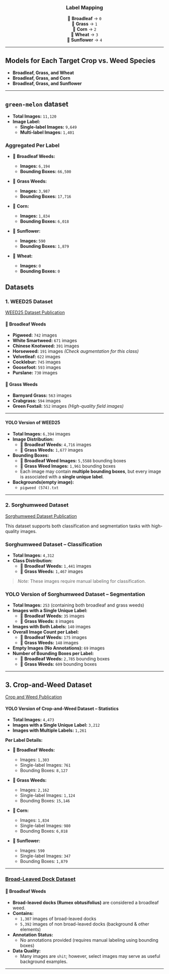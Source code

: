 <div align="center">
  
### Label Mapping

 🌿 **Broadleaf** → `0`  
 🌱 **Grass** → `1`  
 🌽 **Corn** → `2`  
 🌾 **Wheat** → `3`  
 🌻 **Sunflower** → `4`  

</div>

---

## Models for Each Target Crop vs. Weed Species

- **Broadleaf, Grass, and Wheat**  
- **Broadleaf, Grass, and Corn**  
- **Broadleaf, Grass, and Sunflower**

---

## `green-melon` dataset

- **Total Images:** `11,120`
- **Image Label:**
  - **Single-label Images:** `9,649`
  - **Multi-label Images:** `1,401`

### Aggregated Per Label

- 🌿 **Broadleaf Weeds:**
  - **Images:** `6,194`  
  - **Bounding Boxes:** `66,500`  

- 🌱 **Grass Weeds:**
  - **Images:** `3,987`  
  - **Bounding Boxes:** `17,716`  

- 🌽 **Corn:**
  - **Images:** `1,834`  
  - **Bounding Boxes:** `6,018`  

- 🌻 **Sunflower:**
  - **Images:** `590`  
  - **Bounding Boxes:** `1,879`  

- 🌾 **Wheat:**
  - **Images:** `0`  
  - **Bounding Boxes:** `0`

## Datasets

### 1. WEED25 Dataset  
[WEED25 Dataset Publication](https://www.frontiersin.org/journals/plant-science/articles/10.3389/fpls.2022.1053329/full)

#### **🌿 Broadleaf Weeds**
- **Pigweed:** `742` images  
- **White Smartweed:** `671` images  
- **Chinese Knotweed:** `391` images  
- **Horseweed:** `191` images _(Check augmentation for this class)_  
- **Velvetleaf:** `622` images  
- **Cocklebur:** `745` images  
- **Goosefoot:** `593` images  
- **Purslane:** `730` images  

#### **🌱 Grass Weeds**
- **Barnyard Grass:** `563` images  
- **Crabgrass:** `594` images  
- **Green Foxtail:** `552` images _(High-quality field images)_

---

#### YOLO Version of WEED25
- **Total Images:** `6,394` images
- **Image Distribution:**
  - 🌿 **Broadleaf Weeds:** `4,716` images  
  - 🌱 **Grass Weeds:** `1,677` images  
- **Bounding Boxes:**
  - 🌿 **Broadleaf Weed Images:** `5,5588` bounding boxes  
  - 🌱 **Grass Weed Images:** `1,961` bounding boxes  
  - Each image may contain **multiple bounding boxes**, but every image is associated with a **single unique label**.
- **Backgrounds(empty image):**
  - ```pigweed (574).txt```
---

### 2. Sorghumweed Dataset  
[Sorghumweed Dataset Publication](https://data.mendeley.com/datasets/y9bmtf4xmr/1)

This dataset supports both classification and segmentation tasks with high-quality images.

### Sorghumweed Dataset – Classification
- **Total Images:** `4,312`
- **Class Distribution:**
  - 🌿 **Broadleaf Weeds:** `1,441` images  
  - 🌱 **Grass Weeds:** `1,467` images  
> *Note:* These images require manual labeling for classification.

### YOLO Version of Sorghumweed Dataset – Segmentation
- **Total Images:** `253` (containing both broadleaf and grass weeds)
- **Images with a Single Unique Label:**
  - 🌿 **Broadleaf Weeds:** `35` images  
  - 🌱 **Grass Weeds:** `8` images  
- **Images with Both Labels:** `140` images
- **Overall Image Count per Label:**
  - 🌿 **Broadleaf Weeds:** `175` images  
  - 🌱 **Grass Weeds:** `148` images
- **Empty Images (No Annotations):** `69` images
- **Number of Bounding Boxes per Label:**
  - 🌿 **Broadleaf Weeds:** `2,785` bounding boxes  
  - 🌱 **Grass Weeds:** `609` bounding boxes

---

## 3. Crop-and-Weed Dataset
 [Crop and Weed Publication](https://github.com/cropandweed/cropandweed-dataset)
#### YOLO Version of Crop-and-Weed Dataset – Statistics

- **Total Images:** `4,473`  
- **Images with a Single Unique Label:** `3,212`  
- **Images with Multiple Labels:** `1,261`

**Per Label Details:**

- **🌿 Broadleaf Weeds:**  
  - Images: `1,303`  
  - Single-label Images: `761`  
  - Bounding Boxes: `8,127`

- **🌱 Grass Weeds:**  
  - Images: `2,162`  
  - Single-label Images: `1,124`  
  - Bounding Boxes: `15,146`

- **🌽 Corn:**  
  - Images: `1,834`  
  - Single-label Images: `980`  
  - Bounding Boxes: `6,018`

- **🌻 Sunflower:**  
  - Images: `590`  
  - Single-label Images: `347`  
  - Bounding Boxes: `1,879`

---

### [Broad-Leaved Dock Dataset](https://www.kaggle.com/datasets/gavinarmstrong/open-sprayer-images/data)

#### **🌿 Broadleaf Weeds**
- **Broad-leaved docks (Rumex obtusifolius)** are considered a broadleaf weed.
- **Contains:**  
  - `1,307` images of broad-leaved docks  
  - `5,392` images of non broad-leaved docks (background & other elements)
- **Annotation Status:**
  - No annotations provided (requires manual labeling using bounding boxes)
- **Data Quality:**  
  - Many images are `shit`; however, select images may serve as useful background examples.

---